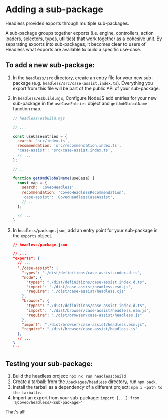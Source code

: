 # Adding a sub-package

Headless provides exports through multiple sub-packages.

A sub-package groups together exports (i.e. engine, controllers, action loaders, selectors, types, utilities) that work together as a cohesive unit. By separating exports into sub-packages, it becomes clear to users of Headless what exports are available to build a specific use-case.

## To add a new sub-package:

1. In the `headless/src` directory, create an entry file for your new sub-package (e.g. `headless/src/case-assist.index.ts`). Everything you export from this file will be part of the public API of your sub-package.
2. In `headless/esbuild.mjs`, Configure NodeJS add entries for your new sub-package in the `useCaseEntries` object and `getUmdGlobalName` function map.

   ```javascript
   // headless/esbuild.mjs

   // ...

   const useCaseEntries = {
     search: 'src/index.ts',
     recommendation: 'src/recommendation.index.ts',
     'case-assist': 'src/case-assist.index.ts',
     // ...
   };

   // ...

   function getUmdGlobalName(useCase) {
     const map = {
       search: 'CoveoHeadless',
       recommendation: 'CoveoHeadlessRecommendation',
       'case-assist': 'CoveoHeadlessCaseAssist',
       // ...
     };

     // ...
   }
   ```

3. In `headless/package.json`, add an entry point for your sub-package in the `exports` object.

   ````json
   // headless/package.json

   // ...
   "exports": {
     // ...
     "./case-assist": {
       "types": "./dist/definitions/case-assist.index.d.ts",
       "node": {
         "types": "./dist/definitions/case-assist.index.d.ts",
         "import": "./dist/case-assist/headless.esm.js",
         "require": "./dist/case-assist/headless.cjs"
       },
       "browser": {
         "types": "./dist/definitions/case-assist.index.d.ts",
         "import": "./dist/browser/case-assist/headless.esm.js",
         "require": "./dist/browser/case-assist/headless.js"
       },
       "import": "./dist/browser/case-assist/headless.esm.js",
       "require": "./dist/browser/case-assist/headless.js"
     },
     // ...
   }
   ``` 
   ````

## Testing your sub-package:

1. Build the headless project: `npx nx run headless:build`.
2. Create a tarball: from the `/packages/headless` directory, run `npm pack`.
3. Install the tarball as a dependency of a different project: `npm i <path to the tarball>`.
4. Import an export from your sub-package: `import {...} from '@coveo/headless/<sub-package>'`

That's all!
